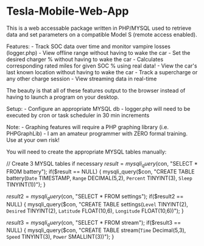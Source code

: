 Tesla-Mobile-Web-App
=====================

This is a web accessable package written in PHP/MYSQL used to retrieve data and set parameters
 on a compatible Model S (remote access enabled).

Features:
	- Track SOC data over time and monitor vampire losses (logger.php)
	- View offline range without having to wake the car
	- Set the desired charger % without having to wake the car
	- Calculates corresponding rated miles for given SOC % using real data!
	- View the car's last known location without having to wake the car
	- Track a supercharge or any other charge session
	- View streaming data in real-time

The beauty is that all of these features output to the browser instead of having to launch a 
program on your desktop.

Setup:
	- Configure an appropriate MYSQL db
	- logger.php will need to be executed by cron or task scheduler in 30 min increments

Note:
	- Graphing features will require a PHP graphing library (i.e. PHPGraphLib)
	- I am an amateur programmer with ZERO formal training. Use at your own risk!

You will need to create the appropriate MYSQL tables manually:

// Create 3 MYSQL tables if necessary
$result = mysqli_query($con, "SELECT * FROM battery");
if($result == NULL) {
	mysqli_query($con, "CREATE TABLE battery(`Date` TIMESTAMP, `Range` DECIMAL(5,2), `Percent` TINYINT(3), `Sleep` TINYINT(1))");
}

$result2 = mysqli_query($con, "SELECT * FROM settings");
if($result2 == NULL) {
	mysqli_query($con, "CREATE TABLE settings(`Level` TINYINT(2), `Desired` TINYINT(2), `Latitude` FLOAT(10,6), `Longitude` FLOAT(10,6))");
}

$result3 = mysqli_query($con, "SELECT * FROM stream");
if($result3 == NULL) {
	mysqli_query($con, "CREATE TABLE stream(`Time` Decimal(5,3), `Speed` TINYINT(3), `Power` SMALLINT(3))");
}
